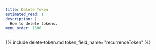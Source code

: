 ```yaml
---
title: Delete Token
estimated_read: 1
description: |
  How to delete tokens.
menu_order: 1600
---
```



{% include delete-token.md token_field_name="recurrenceToken" %}
